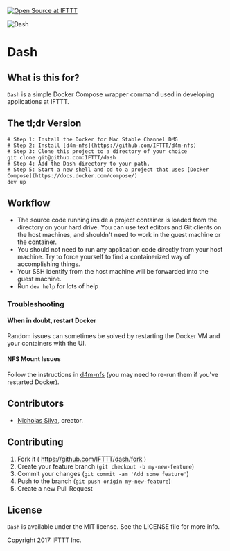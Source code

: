 [![Open Source at IFTTT](http://ifttt.github.io/images/open-source-ifttt.svg)](http://ifttt.github.io)

![Dash](https://raw.githubusercontent.com/IFTTT/dash/images/images/dash.png "Dash")

# Dash

## What is this for?

`Dash` is a simple Docker Compose wrapper command used in developing applications at IFTTT.

## The tl;dr Version

    # Step 1: Install the Docker for Mac Stable Channel DMG
    # Step 2: Install [d4m-nfs](https://github.com/IFTTT/d4m-nfs)
    # Step 3: Clone this project to a directory of your choice
    git clone git@github.com:IFTTT/dash
    # Step 4: Add the Dash directory to your path.
    # Step 5: Start a new shell and cd to a project that uses [Docker Compose](https://docs.docker.com/compose/)
    dev up

## Workflow

- The source code running inside a project container is loaded from the directory on your hard drive. You can use text editors and Git clients on the host machines, and shouldn't need to work in the guest machine or the container.
- You should not need to run any application code directly from your host machine. Try to force yourself to find a containerized way of accomplishing things.
- Your SSH identify from the host machine will be forwarded into the guest machine.
- Run `dev help` for lots of help

### Troubleshooting

#### When in doubt, restart Docker

Random issues can sometimes be solved by restarting the Docker VM and your containers with the UI.

#### NFS Mount Issues

Follow the instructions in [d4m-nfs](https://github.com/IFTTT/d4m-nfs) (you may need to re-run them if you've restarted Docker).

## Contributors

* [Nicholas Silva](https://github.com/silvamerica), creator.

## Contributing

1. Fork it ( https://github.com/IFTTT/dash/fork )
2. Create your feature branch (`git checkout -b my-new-feature`)
3. Commit your changes (`git commit -am 'Add some feature'`)
4. Push to the branch (`git push origin my-new-feature`)
5. Create a new Pull Request

## License

`Dash` is available under the MIT license. See the LICENSE file for more info.

Copyright 2017 IFTTT Inc.
